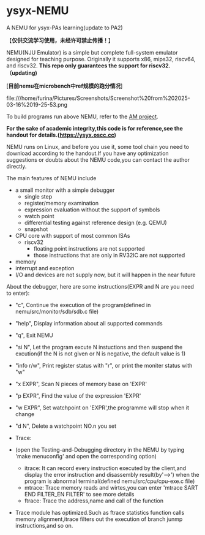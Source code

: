 # ysyx-NEMU
A NEMU for ysyx-PAs learning(update to PA2)

【**仅供交流学习使用，未经许可禁止传播！**】

NEMU(NJU Emulator) is a simple but complete full-system emulator designed for teaching purpose. Originally it supports x86, mips32, riscv64, and riscv32. **This repo only guarantees the support for riscv32.（updating)**

[**目前nemu在microbench中ref规模的跑分情况**]

file:///home/furina/Pictures/Screenshots/Screenshot%20from%202025-03-16%2019-25-53.png

To build programs run above NEMU, refer to the [AM project](https://github.com/NJU-ProjectN/abstract-machine).

**For the sake of academic integrity,this code is for reference,see the handout for details.(https://ysyx.oscc.cc)**

NEMU runs on Linux, and before you use it, some tool chain you need to download according to the handout.If you have any optimization suggestions or doubts about the NEMU code,you can contact the author directly.

The main features of NEMU include
* a small monitor with a simple debugger
  * single step
  * register/memory examination
  * expression evaluation without the support of symbols
  * watch point
  * differential testing against reference design (e.g. QEMU)
  * snapshot
* CPU core with support of most common ISAs
  * riscv32
    * floating point instructions are not supported
    * those instructions that are only in RV32IC are not supported
* memory
* interrupt and exception
* I/O and devices are not supply now, but it will happen in the near future


About the debugger, here are some instructions(EXPR and N are you need to enter):

* "c", Continue the execution of the program(defined in nemu/src/monitor/sdb/sdb.c file)
* "help", Display information about all supported commands
* "q", Exit NEMU
* "si N", Let the program excute N instuctions and then suspend the excution(if the N is not given or N is negative, the default value is 1)
* "info r/w", Print register status with "r", or print the moniter status with "w"
* "x EXPR", Scan N pieces of memory base on 'EXPR'
* "p EXPR", Find the value of the expression 'EXPR'
* "w EXPR", Set watchpoint on 'EXPR',the programme will stop when it change
* "d N", Delete a watchpoint NO.n you set
  
* Trace:
* (open the Testing-and-Debugging directory in the NEMU by typing 'make menuconfig' and open the corresponding option)
  * itrace: It can record every instruction executed by the client,and display the error instruction and disassembly result(by'-->') when the program is abnormal terminal(defined nemu/src/cpu/cpu-exe.c file)
  * mtrace: Trace memory reads and wirtes,you can enter 'mtrace SART END FILTER_EN FILTER' to see more details
  * ftrace: Trace the address,name and call of the function
* Trace module has optimized.Such as ftrace statistics function calls memory alignment,itrace filters out the execution of branch junmp instructions,and so on.

